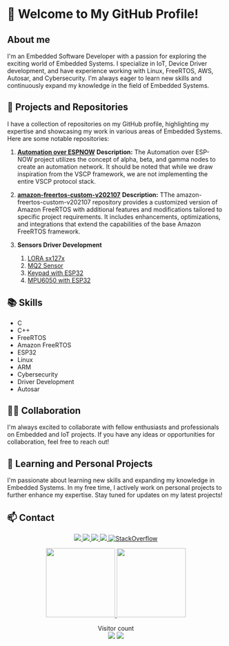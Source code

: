 

# 👋 Welcome to My GitHub Profile!

## About me

I'm an Embedded Software Developer with a passion for exploring the exciting world of Embedded Systems. I specialize in IoT, Device Driver development, and have experience working with Linux, FreeRTOS, AWS, Autosar, and Cybersecurity. I'm always eager to learn new skills and continuously expand my knowledge in the field of Embedded Systems.

## 🚀 Projects and Repositories

I have a collection of repositories on my GitHub profile, highlighting my expertise and showcasing my work in various areas of Embedded Systems. Here are some notable repositories:

1. **[Automation over ESPNOW](https://github.com/horsemann07/automation_over_espnow)**
   **Description:** The Automation over ESP-NOW project utilizes the concept of alpha, beta, and gamma nodes to create an automation network. It should be noted that while we draw inspiration from the VSCP framework, we are not implementing the entire VSCP protocol stack.

2. **[amazon-freertos-custom-v202107](https://github.com/horsemann07/amazon-freertos-custom-v202107)**
   **Description:** TThe amazon-freertos-custom-v202107 repository provides a customized version of Amazon FreeRTOS with additional features and modifications tailored to specific project requirements. It includes enhancements, optimizations, and integrations that extend the capabilities of the base Amazon FreeRTOS framework.

3. **Sensors Driver Development**
   1. [LORA sx127x](https://github.com/horsemann07/lora_sx127x)
   2. [MQ2 Sensor](https://github.com/horsemann07/mq2_sensor_esp32) 
   3. [Keypad with ESP32](https://github.com/horsemann07/keypad_library)
   4. [MPU6050 with ESP32](https://github.com/horsemann07/esp-idf-lib/tree/feature-implement-mpu6050)

## 📚 Skills
* C
* C++
* FreeRTOS
* Amazon FreeRTOS
* ESP32
* Linux
* ARM
* Cybersecurity
* Driver Development
* Autosar

## 👨‍💻 Collaboration
I'm always excited to collaborate with fellow enthusiasts and professionals on Embedded and IoT projects. If you have any ideas or opportunities for collaboration, feel free to reach out!

## 🌱 Learning and Personal Projects
I'm passionate about learning new skills and expanding my knowledge in Embedded Systems. In my free time, I actively work on personal projects to further enhance my expertise. Stay tuned for updates on my latest projects!

## 📫 Contact


<p align="center">
  <a href="https://github.com/horsemann07">
    <img src="https://img.shields.io/badge/-Github-000?style=flat-square&logo=Github&logoColor=white&link=https://github.com/horsemann07" />
  </a>
  <a href="https://www.linkedin.com/in/raghav-jha-599552188/">
    <img src="https://img.shields.io/badge/-LinkedIn-blue?style=flat-square&logo=Linkedin&logoColor=white&link=https://www.linkedin.com/in/raghav-jha-599552188/" />
  </a>
  <a href="mailto:raghavjha1531@gmail.com">
    <img src="https://img.shields.io/badge/-Gmail-c14438?style=flat-square&logo=Gmail&logoColor=white&link=mailto:raghavjha1531@gmail.com" />
  </a>
  <a href="https://www.instagram.com/horsemann07/">
    <img src="https://img.shields.io/badge/-Instagram-C13584?style=flat-square&labelColor=C13584&logo=instagram&logoColor=white&link=https://www.instagram.com/horsemann07/" />
  </a>
    </a>
    <a href="https://stackoverflow.com/users/16455363/horsemann07" target="_blank">
      <img alt="StackOverflow" src="https://stackoverflow-badge.vercel.app/?userID=16455363" />
    </a>
  </a>
</p>

<p align="center">
  <a href="https://github.com/horsemann07">
    <img height="160em" src="https://github-readme-stats.vercel.app/api?username=horsemann07&theme=dracula&show_icons=true&include_all_commits=true&count_private=true" />
    <img height="160em" src="https://github-readme-stats.vercel.app/api/top-langs/?username=horsemann07&theme=dracula&layout=compact&langs_count=6" />
  </a>
</p>


<p align="center"> 
  Visitor count<br>
  <img src="https://visitor-badge.laobi.icu/badge?page_id=horsemann07.horsemann07/count.svg" />
  <img src="https://img.shields.io/github/followers/horsemann07?label=Follow&style=social" />
</p>


